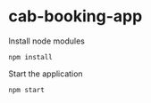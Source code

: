 # cab-booking-app

Install node modules

    npm install
    
 Start the application
    
    npm start
